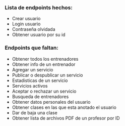 ### Lista de endpoints hechos:

- Crear usuario
- Login usuario
- Contraseña olvidada
- Obtener usuario por su id

### Endpoints que faltan: 
- Obtener todos los entrenadores
- Obtener info de un entrenador
- Agregar un servicio
- Publicar o despublicar un servicio
- Estadisticas de un servicio
- Servicios activos
- Aceptar o rechazar un servicio
- Busqueda de entrenadores
- Obtener datos personales del usuario
- Obtener clases en las que esta anotado el usuario
- Dar de baja una clase
- Obtener lista de archivos PDF de un profesor por ID
